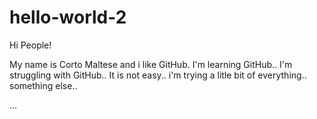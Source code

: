 # hello-world-2

Hi People!

My name is Corto Maltese and i like GitHub.
I'm learning GitHub..
I'm struggling with GitHub..
It is not easy..
i'm trying a litle bit of everything..
something else..

...
